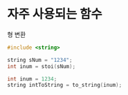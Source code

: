 자주 사용되는 함수
===
형 변환
```c++
#include <string>

string sNum = "1234";
int inum = stoi(sNum);

int inum = 1234;
string intToString = to_string(inum);
```